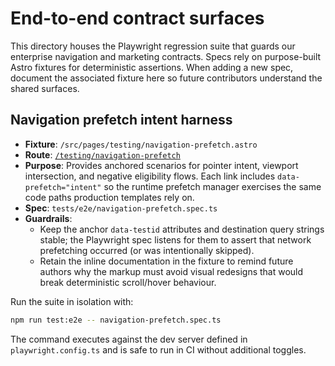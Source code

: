 # End-to-end contract surfaces

This directory houses the Playwright regression suite that guards our enterprise navigation and marketing
contracts. Specs rely on purpose-built Astro fixtures for deterministic assertions. When adding a new spec,
document the associated fixture here so future contributors understand the shared surfaces.

## Navigation prefetch intent harness

- **Fixture**: `/src/pages/testing/navigation-prefetch.astro`
- **Route**: [`/testing/navigation-prefetch`](http://127.0.0.1:43210/testing/navigation-prefetch)
- **Purpose**: Provides anchored scenarios for pointer intent, viewport intersection, and negative eligibility
  flows. Each link includes `data-prefetch="intent"` so the runtime prefetch manager exercises the same code
  paths production templates rely on.
- **Spec**: `tests/e2e/navigation-prefetch.spec.ts`
- **Guardrails**:
  - Keep the anchor `data-testid` attributes and destination query strings stable; the Playwright spec listens
    for them to assert that network prefetching occurred (or was intentionally skipped).
  - Retain the inline documentation in the fixture to remind future authors why the markup must avoid visual
    redesigns that would break deterministic scroll/hover behaviour.

Run the suite in isolation with:

```bash
npm run test:e2e -- navigation-prefetch.spec.ts
```

The command executes against the dev server defined in `playwright.config.ts` and is safe to run in CI without
additional toggles.
